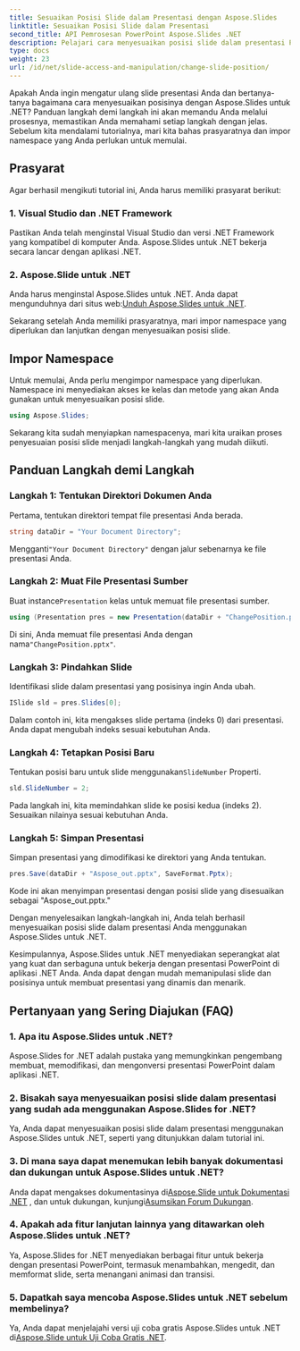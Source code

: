 ```yaml
---
title: Sesuaikan Posisi Slide dalam Presentasi dengan Aspose.Slides
linktitle: Sesuaikan Posisi Slide dalam Presentasi
second_title: API Pemrosesan PowerPoint Aspose.Slides .NET
description: Pelajari cara menyesuaikan posisi slide dalam presentasi PowerPoint menggunakan Aspose.Slides untuk .NET. Tingkatkan keterampilan presentasi Anda!
type: docs
weight: 23
url: /id/net/slide-access-and-manipulation/change-slide-position/
---
```


Apakah Anda ingin mengatur ulang slide presentasi Anda dan bertanya-tanya bagaimana cara menyesuaikan posisinya dengan Aspose.Slides untuk .NET? Panduan langkah demi langkah ini akan memandu Anda melalui prosesnya, memastikan Anda memahami setiap langkah dengan jelas. Sebelum kita mendalami tutorialnya, mari kita bahas prasyaratnya dan impor namespace yang Anda perlukan untuk memulai.

## Prasyarat

Agar berhasil mengikuti tutorial ini, Anda harus memiliki prasyarat berikut:

### 1. Visual Studio dan .NET Framework

Pastikan Anda telah menginstal Visual Studio dan versi .NET Framework yang kompatibel di komputer Anda. Aspose.Slides untuk .NET bekerja secara lancar dengan aplikasi .NET.

### 2. Aspose.Slide untuk .NET

 Anda harus menginstal Aspose.Slides untuk .NET. Anda dapat mengunduhnya dari situs web:[Unduh Aspose.Slides untuk .NET](https://releases.aspose.com/slides/net/).

Sekarang setelah Anda memiliki prasyaratnya, mari impor namespace yang diperlukan dan lanjutkan dengan menyesuaikan posisi slide.

## Impor Namespace

Untuk memulai, Anda perlu mengimpor namespace yang diperlukan. Namespace ini menyediakan akses ke kelas dan metode yang akan Anda gunakan untuk menyesuaikan posisi slide.

```csharp
using Aspose.Slides;
```

Sekarang kita sudah menyiapkan namespacenya, mari kita uraikan proses penyesuaian posisi slide menjadi langkah-langkah yang mudah diikuti.

## Panduan Langkah demi Langkah

### Langkah 1: Tentukan Direktori Dokumen Anda

Pertama, tentukan direktori tempat file presentasi Anda berada.

```csharp
string dataDir = "Your Document Directory";
```

 Mengganti`"Your Document Directory"` dengan jalur sebenarnya ke file presentasi Anda.

### Langkah 2: Muat File Presentasi Sumber

 Buat instance`Presentation` kelas untuk memuat file presentasi sumber.

```csharp
using (Presentation pres = new Presentation(dataDir + "ChangePosition.pptx"))
```

 Di sini, Anda memuat file presentasi Anda dengan nama`"ChangePosition.pptx"`.

### Langkah 3: Pindahkan Slide

Identifikasi slide dalam presentasi yang posisinya ingin Anda ubah.

```csharp
ISlide sld = pres.Slides[0];
```

Dalam contoh ini, kita mengakses slide pertama (indeks 0) dari presentasi. Anda dapat mengubah indeks sesuai kebutuhan Anda.

### Langkah 4: Tetapkan Posisi Baru

 Tentukan posisi baru untuk slide menggunakan`SlideNumber` Properti.

```csharp
sld.SlideNumber = 2;
```

Pada langkah ini, kita memindahkan slide ke posisi kedua (indeks 2). Sesuaikan nilainya sesuai kebutuhan Anda.

### Langkah 5: Simpan Presentasi

Simpan presentasi yang dimodifikasi ke direktori yang Anda tentukan.

```csharp
pres.Save(dataDir + "Aspose_out.pptx", SaveFormat.Pptx);
```

Kode ini akan menyimpan presentasi dengan posisi slide yang disesuaikan sebagai "Aspose_out.pptx."

Dengan menyelesaikan langkah-langkah ini, Anda telah berhasil menyesuaikan posisi slide dalam presentasi Anda menggunakan Aspose.Slides untuk .NET.

Kesimpulannya, Aspose.Slides untuk .NET menyediakan seperangkat alat yang kuat dan serbaguna untuk bekerja dengan presentasi PowerPoint di aplikasi .NET Anda. Anda dapat dengan mudah memanipulasi slide dan posisinya untuk membuat presentasi yang dinamis dan menarik.

## Pertanyaan yang Sering Diajukan (FAQ)

### 1. Apa itu Aspose.Slides untuk .NET?

Aspose.Slides for .NET adalah pustaka yang memungkinkan pengembang membuat, memodifikasi, dan mengonversi presentasi PowerPoint dalam aplikasi .NET.

### 2. Bisakah saya menyesuaikan posisi slide dalam presentasi yang sudah ada menggunakan Aspose.Slides for .NET?

Ya, Anda dapat menyesuaikan posisi slide dalam presentasi menggunakan Aspose.Slides untuk .NET, seperti yang ditunjukkan dalam tutorial ini.

### 3. Di mana saya dapat menemukan lebih banyak dokumentasi dan dukungan untuk Aspose.Slides untuk .NET?

 Anda dapat mengakses dokumentasinya di[Aspose.Slide untuk Dokumentasi .NET](https://reference.aspose.com/slides/net/) , dan untuk dukungan, kunjungi[Asumsikan Forum Dukungan](https://forum.aspose.com/).

### 4. Apakah ada fitur lanjutan lainnya yang ditawarkan oleh Aspose.Slides untuk .NET?

Ya, Aspose.Slides for .NET menyediakan berbagai fitur untuk bekerja dengan presentasi PowerPoint, termasuk menambahkan, mengedit, dan memformat slide, serta menangani animasi dan transisi.

### 5. Dapatkah saya mencoba Aspose.Slides untuk .NET sebelum membelinya?

 Ya, Anda dapat menjelajahi versi uji coba gratis Aspose.Slides untuk .NET di[Aspose.Slide untuk Uji Coba Gratis .NET](https://releases.aspose.com/).